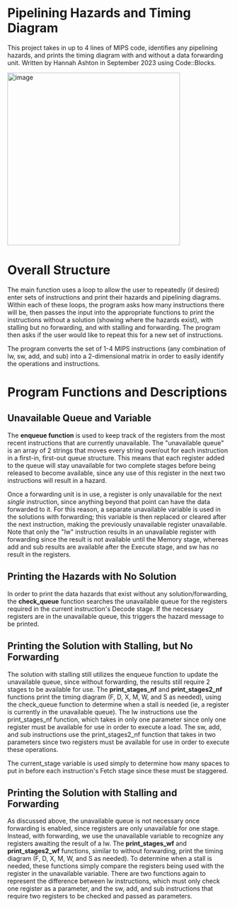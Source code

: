 # Pipelining Hazards and Timing Diagram
This project takes in up to 4 lines of MIPS code, identifies any pipelining hazards, and prints the timing diagram with and without a data forwarding unit.
Written by Hannah Ashton in September 2023 using Code::Blocks.

<img width="390" alt="image" src="https://github.com/hcharise/Pipeline-Stalls-and-Stages/assets/110205350/2b7d69d3-a193-47a3-8f31-9f4a895845cf">


# Overall Structure
The main function uses a loop to allow the user to repeatedly (if desired) enter sets of instructions and print their hazards and pipelining diagrams. Within each of these loops, the program asks how many instructions there will be, then passes the input into the appropriate functions to print the instructions without a solution (showing where the hazards exist), with stalling but no forwarding, and with stalling and forwarding. The program then asks if the user would like to repeat this for a new set of instructions.

The program converts the set of 1-4 MIPS instructions (any combination of lw, sw, add, and sub) into a 2-dimensional matrix in order to easily identify the operations and instructions.


# Program Functions and Descriptions

## Unavailable Queue and Variable
The **enqueue function** is used to keep track of the registers from the most recent instructions that are currently unavailable. The "unavailable queue" is an array of 2 strings that moves every string over/out for each instruction in a first-in, first-out queue structure. This means that each register added to the queue will stay unavailable for two complete stages before being released to become available, since any use of this register in the next two instructions will result in a hazard.

Once a forwarding unit is in use, a register is only unavailable for the next _single_ instruction, since anything beyond that point can have the data forwarded to it. For this reason, a separate unavailable variable is used in the solutions with forwarding; this variable is then replaced or cleared after the next instruction, making the previously unavailable register unavailable. Note that only the "lw" instruction results in an unavailable register with forwarding since the result is not available until the Memory stage, whereas add and sub results are available after the Execute stage, and sw has no result in the registers.

## Printing the Hazards with No Solution
In order to print the data hazards that exist without any solution/forwarding, the **check_queue** function searches the unavailable queue for the registers required in the current instruction's Decode stage. If the necessary registers are in the unavailable queue, this triggers the hazard message to be printed.


## Printing the Solution with Stalling, but No Forwarding
The solution with stalling still utilizes the enqueue function to update the unavailable queue, since without forwarding, the results still require 2 stages to be available for use. The **print_stages_nf** and **print_stages2_nf** functions print the timing diagram (F, D, X, M, W, and S as needed), using the check_queue function to determine when a stall is needed (ie, a register is currently in the unavailable queue). The lw instructions use the print_stages_nf function, which takes in only one parameter since only one register must be available for use in order to execute a load. The sw, add, and sub instructions use the print_stages2_nf function that takes in two parameters since two registers must be available for use in order to execute these operations.

The current_stage variable is used simply to determine how many spaces to put in before each instruction's Fetch stage since these must be staggered.

## Printing the Solution with Stalling and Forwarding
As discussed above, the unavailable queue is not necessary once forwarding is enabled, since registers are only unavailable for one stage. Instead, with forwarding, we use the unavailable variable to recognize any registers awaiting the result of a lw. The **print_stages_wf** and **print_stages2_wf** functions, similar to without forwarding, print the timing diagram (F, D, X, M, W, and S as needed). To determine when a stall is needed, these functions simply compare the registers being used with the register in the unavailable variable. There are two functions again to represent the difference between lw instructions, which must only check one register as a parameter, and the sw, add, and sub instructions that require two registers to be checked and passed as parameters.
